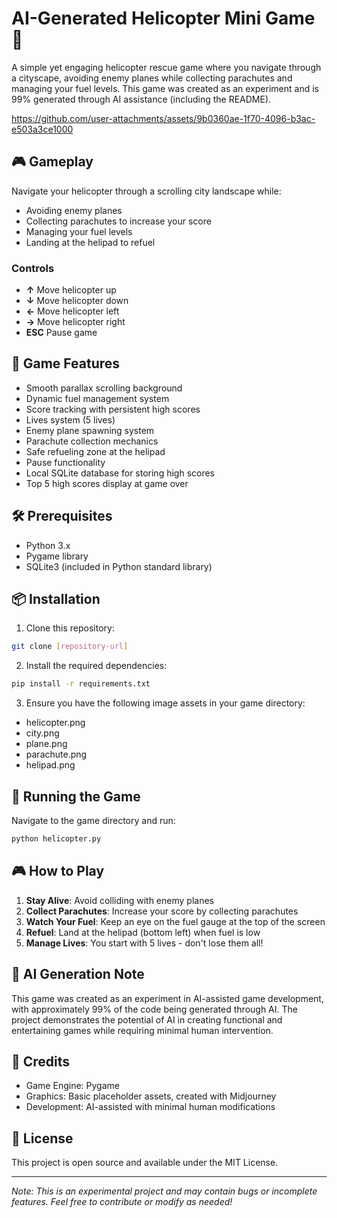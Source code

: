 # AI-Generated Helicopter Mini Game 🚁

A simple yet engaging helicopter rescue game where you navigate through a cityscape, avoiding enemy planes while collecting parachutes and managing your fuel levels. This game was created as an experiment and is 99% generated through AI assistance (including the README).

https://github.com/user-attachments/assets/9b0360ae-1f70-4096-b3ac-e503a3ce1000

## 🎮 Gameplay

Navigate your helicopter through a scrolling city landscape while:
- Avoiding enemy planes
- Collecting parachutes to increase your score
- Managing your fuel levels
- Landing at the helipad to refuel

### Controls

- **↑** Move helicopter up
- **↓** Move helicopter down
- **←** Move helicopter left
- **→** Move helicopter right
- **ESC** Pause game

## 🎯 Game Features

- Smooth parallax scrolling background
- Dynamic fuel management system
- Score tracking with persistent high scores
- Lives system (5 lives)
- Enemy plane spawning system
- Parachute collection mechanics
- Safe refueling zone at the helipad
- Pause functionality
- Local SQLite database for storing high scores
- Top 5 high scores display at game over

## 🛠️ Prerequisites

- Python 3.x
- Pygame library
- SQLite3 (included in Python standard library)

## 📦 Installation

1. Clone this repository:
```bash
git clone [repository-url]
```

2. Install the required dependencies:
```bash
pip install -r requirements.txt
```

3. Ensure you have the following image assets in your game directory:
- helicopter.png
- city.png
- plane.png
- parachute.png
- helipad.png

## 🚀 Running the Game

Navigate to the game directory and run:
```bash
python helicopter.py
```

## 🎮 How to Play

1. **Stay Alive**: Avoid colliding with enemy planes
2. **Collect Parachutes**: Increase your score by collecting parachutes
3. **Watch Your Fuel**: Keep an eye on the fuel gauge at the top of the screen
4. **Refuel**: Land at the helipad (bottom left) when fuel is low
5. **Manage Lives**: You start with 5 lives - don't lose them all!

## 🤖 AI Generation Note

This game was created as an experiment in AI-assisted game development, with approximately 99% of the code being generated through AI. 
The project demonstrates the potential of AI in creating functional and entertaining games while requiring minimal human intervention.

## 🎨 Credits

- Game Engine: Pygame
- Graphics: Basic placeholder assets, created with Midjourney
- Development: AI-assisted with minimal human modifications

## 📝 License

This project is open source and available under the MIT License.

---

*Note: This is an experimental project and may contain bugs or incomplete features. Feel free to contribute or modify as needed!*
